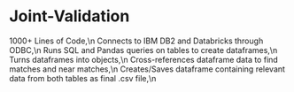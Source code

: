 # Joint-Validation

1000+ Lines of Code,\n
Connects to IBM DB2 and Databricks through ODBC,\n
Runs SQL and Pandas queries on tables to create dataframes,\n
Turns dataframes into objects,\n
Cross-references dataframe data to find matches and near matches,\n
Creates/Saves dataframe containing relevant data from both tables as final .csv file,\n
